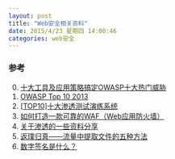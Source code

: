 ```yaml
---
layout: post
title: "Web安全相关资料"
date: 2015/4/23 星期四 14:00:46 
categories: web安全
---
```


### 参考
0. [十大工具及应用策略搞定OWASP十大热门威胁][0]
1. [OWASP Top 10 2013][1]
2. [[TOP10]十大渗透测试演练系统][2]
3. [如何打造一款可靠的WAF（Web应用防火墙）][3]
4. [关于渗透的一些资料分享][4]
5. [返璞归真——流量中提取文件的五种方法][5]
6. [数字签名是什么？][6]


[0]: http://netsecurity.51cto.com/art/201103/252558.htm "十大工具及应用策略搞定OWASP十大热门威胁"
[1]: https://www.owasp.org/index.php/Top_10_2013-Top_10 "OWASP Top 10 2013"
[2]: http://www.freebuf.com/tools/4708.html "[TOP10]十大渗透测试演练系统"
[3]: http://www.freebuf.com/tools/54221.html "如何打造一款可靠的WAF（Web应用防火墙）"
[4]: http://www.freebuf.com/articles/3603.html "关于渗透的一些资料分享"
[5]: http://www.tuicool.com/articles/IRJB3qB "返璞归真——流量中提取文件的五种方法"
[6]: http://www.ruanyifeng.com/blog/2011/08/what_is_a_digital_signature.html "数字签名是什么？"